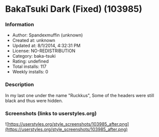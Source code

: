 # BakaTsuki Dark (Fixed) (103985)

### Information
- Author: Spandexmuffin (unknown)
- Created at: unknown
- Updated at: 8/1/2014, 4:32:31 PM
- License: NO-REDISTRIBUTION
- Category: baka-tsuki
- Rating: undefined
- Total installs: 117
- Weekly installs: 0


### Description
In my last one under the name "Ruckkus", Some of the headers were still black and thus were hidden.


### Screenshots (links to userstyles.org)
![https://userstyles.org/style_screenshots/103985_after.png](https://userstyles.org/style_screenshots/103985_after.png)


